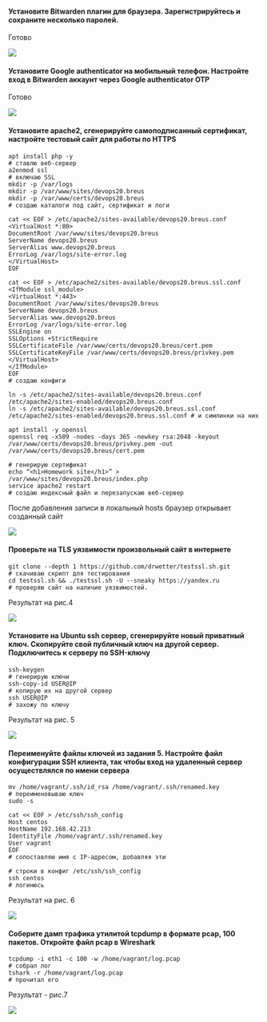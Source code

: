 #### Установите Bitwarden плагин для браузера. Зарегистрируйтесь и сохраните несколько паролей.
Готово
<p><img src="img\рис.1.png">

#### Установите Google authenticator на мобильный телефон. Настройте вход в Bitwarden аккаунт через Google authenticator OTP

Готово 
<p><img src="img\рис.2.png">

#### Установите apache2, сгенерируйте самоподписанный сертификат, настройте тестовый сайт для работы по HTTPS
```source-shell
apt install php -y                                                        # ставлю веб-сервер
a2enmod ssl                                                               # включаю SSL
mkdir -p /var/logs
mkdir -p /var/www/sites/devops20.breus
mkdir -p /var/www/certs/devops20.breus                                    # создаю каталоги под сайт, сертификат и логи

cat << EOF > /etc/apache2/sites-available/devops20.breus.conf
<VirtualHost *:80>
DocumentRoot /var/www/sites/devops20.breus
ServerName devops20.breus
ServerAlias www.devops20.breus
ErrorLog /var/logs/site-error.log
</VirtualHost>
EOF

cat << EOF > /etc/apache2/sites-available/devops20.breus.ssl.conf
<IfModule ssl_module>
<VirtualHost *:443>
DocumentRoot /var/www/sites/devops20.breus
ServerName devops20.breus
ServerAlias www.devops20.breus
ErrorLog /var/logs/site-error.log
SSLEngine on
SSLOptions +StrictRequire
SSLCertificateFile /var/www/certs/devops20.breus/cert.pem
SSLCertificateKeyFile /var/www/certs/devops20.breus/privkey.pem
</VirtualHost>
</IfModule>
EOF                                                                        # создаю конфиги
                                                                          
ln -s /etc/apache2/sites-available/devops20.breus.conf /etc/apache2/sites-enabled/devops20.breus.conf
ln -s /etc/apache2/sites-available/devops20.breus.ssl.conf /etc/apache2/sites-enabled/devops20.breus.ssl.conf # и симлинки на них

apt install -y openssl
openssl req -x509 -nodes -days 365 -newkey rsa:2048 -keyout /var/www/certs/devops20.breus/privkey.pem -out /var/www/certs/devops20.breus/cert.pem 
                                                                          # генерирую сертификат
echo “<h1>Homework site</h1>” > /var/www/sites/devops20.breus/index.php
service apache2 restart                                                   # создаю индексный файл и перезапускаю веб-сервер
```
После добавления записи в локальный hosts браузер открывает созданный сайт
<p><img src="img\рис.3.png">


#### Проверьте на TLS уязвимости произвольный сайт в интернете
```source-shell
git clone --depth 1 https://github.com/drwetter/testssl.sh.git             # скачиваю скрипт для тестирования
cd testssl.sh && ./testssl.sh -U --sneaky https://yandex.ru                # проверяю сайт на наличие уязвимостей.
```
Результат на рис.4
<p><img src="img\рис.4.png">

#### Установите на Ubuntu ssh сервер, сгенерируйте новый приватный ключ. Скопируйте свой публичный ключ на другой сервер. Подключитесь к серверу по SSH-ключу
```source-shell
ssh-keygen                                                                 # генерирую ключи
ssh-copy-id USER@IP                                                        # копирую их на другой сервер
ssh USER@IP                                                                # захожу по ключу
```
Результат на рис. 5
<p><img src="img\рис.5.png">

#### Переименуйте файлы ключей из задания 5. Настройте файл конфигурации SSH клиента, так чтобы вход на удаленный сервер осуществлялся по имени сервера
```source-shell
mv /home/vagrant/.ssh/id_rsa /home/vagrant/.ssh/renamed.key                # переименовываю ключ
sudo -s

cat << EOF > /etc/ssh/ssh_config
Host centos
HostName 192.168.42.213
IdentityFile /home/vagrant/.ssh/renamed.key
User vagrant
EOF                                                                        # сопоставляю имя с IP-адресом, добавляя эти
                                                                           # строки в конфиг /etc/ssh/ssh_config
ssh centos                                                                 # логинюсь
```
Результат на рис. 6
<p><img src="img\рис.6.png">

#### Соберите дамп трафика утилитой tcpdump в формате pcap, 100 пакетов. Откройте файл pcap в Wireshark
```source-shell
tcpdump -i eth1 -c 100 -w /home/vagrant/log.pcap                           # собрал лог
tshark -r /home/vagrant/log.pcap                                           # прочитал его
 ```
Результат - рис.7
<p><img src="img\рис.7.png">